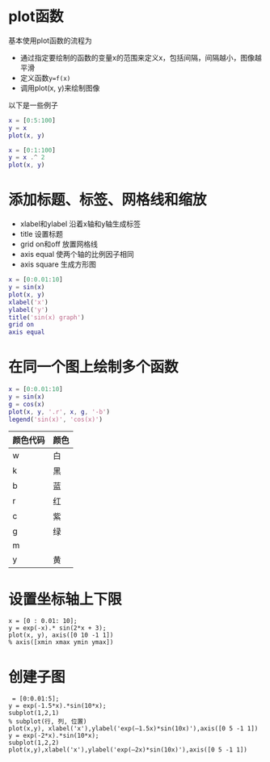 # plot函数

基本使用plot函数的流程为

- 通过指定要绘制的函数的变量x的范围来定义x，包括间隔，间隔越小，图像越平滑
- 定义函数`y=f(x)`
- 调用plot(x, y)来绘制图像

以下是一些例子

```matlab
x = [0:5:100]
y = x
plot(x, y)

x = [0:1:100]
y = x .^ 2
plot(x, y)
```

# 添加标题、标签、网格线和缩放

- xlabel和ylabel	沿着x轴和y轴生成标签
- title			           设置标题
- grid on和off	     放置网格线
- axis equal	         使两个轴的比例因子相同
- axis square	       生成方形图

```matlab
x = [0:0.01:10]
y = sin(x)
plot(x, y)
xlabel('x')
ylabel('y')
title('sin(x) graph')
grid on
axis equal
```

# 在同一个图上绘制多个函数

```matlab
x = [0:0.01:10]
y = sin(x)
g = cos(x)
plot(x, y, '.r', x, g, '-b')
legend('sin(x)', 'cos(x)')
```

| 颜色代码 | 颜色 |
| -------- | ---- |
| w        | 白   |
| k        | 黑   |
| b        | 蓝   |
| r        | 红   |
| c        | 紫   |
| g        | 绿   |
| m        |      |
| y        | 黄   |

# 设置坐标轴上下限

```
x = [0 : 0.01: 10];
y = exp(-x).* sin(2*x + 3);
plot(x, y), axis([0 10 -1 1])
% axis([xmin xmax ymin ymax])
```

# 创建子图

```
 = [0:0.01:5];
y = exp(-1.5*x).*sin(10*x);
subplot(1,2,1)
% subplot(行, 列, 位置)
plot(x,y), xlabel('x'),ylabel('exp(–1.5x)*sin(10x)'),axis([0 5 -1 1])
y = exp(-2*x).*sin(10*x);
subplot(1,2,2)
plot(x,y),xlabel('x'),ylabel('exp(–2x)*sin(10x)'),axis([0 5 -1 1])
```

